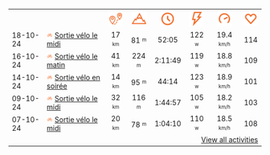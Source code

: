 <table>
    <tr>
        <th></th>
        <th></th>
        <th align="center"><img src="https://raw.githubusercontent.com/robiningelbrecht/strava-activities/master/public/distance.svg" width="30" alt="distance" title="distance"/></th>
        <th align="center"><img src="https://raw.githubusercontent.com/robiningelbrecht/strava-activities/master/public/elevation.svg" width="30" alt="elevation" title="elevation"/></th>
        <th align="center"><img src="https://raw.githubusercontent.com/robiningelbrecht/strava-activities/master/public/time.svg" width="30" alt="time" title="time"/></th>
        <th align="center"><img src="https://raw.githubusercontent.com/robiningelbrecht/strava-activities/master/public/average-watt.svg" width="30" alt="average watts" title="average watts"/></th>
        <th align="center"><img src="https://raw.githubusercontent.com/robiningelbrecht/strava-activities/master/public/average-speed.svg" width="30" alt="average speed" title="average speed"/></th>
        <th align="center"><img src="https://raw.githubusercontent.com/robiningelbrecht/strava-activities/master/public/heart-rate.svg" width="30" alt="average heart rate" title="average heart rate"/></th>
    </tr>
            <tr>
            <td>18-10-24</td>
            <td>
                <img src="https://raw.githubusercontent.com/robiningelbrecht/strava-activities/master/public/activity-ride.svg" width="12" alt="Sortie vélo le midi" title="Sortie vélo le midi"/>
<a href="https://www.strava.com/activities/12684586906" title="Kcal: 410 | Gear: None ">Sortie vélo le midi</a>
            </td>
            <td align="center">17 <sup><sub>km</sub></sup></td>
            <td align="center">81 <sup><sub>m</sub></sup></td>
            <td align="center">52:05</td>
            <td align="center">122 <sup><sub>w</sub></sup></td>
            <td align="center">19.4 <sup><sub>km/h</sub></sup></td>
            <td align="center">114</td>
        </tr>
            <tr>
            <td>16-10-24</td>
            <td>
                <img src="https://raw.githubusercontent.com/robiningelbrecht/strava-activities/master/public/activity-ride.svg" width="12" alt="Sortie vélo le matin" title="Sortie vélo le matin"/>
<a href="https://www.strava.com/activities/12672474087" title="Kcal: 929 | Gear: None ">Sortie vélo le matin</a>
            </td>
            <td align="center">41 <sup><sub>km</sub></sup></td>
            <td align="center">224 <sup><sub>m</sub></sup></td>
            <td align="center">2:11:49</td>
            <td align="center">119 <sup><sub>w</sub></sup></td>
            <td align="center">18.8 <sup><sub>km/h</sub></sup></td>
            <td align="center">109</td>
        </tr>
            <tr>
            <td>14-10-24</td>
            <td>
                <img src="https://raw.githubusercontent.com/robiningelbrecht/strava-activities/master/public/activity-ride.svg" width="12" alt="Sortie vélo en soirée" title="Sortie vélo en soirée"/>
<a href="https://www.strava.com/activities/12656240368" title="Kcal: 278 | Gear: None ">Sortie vélo en soirée</a>
            </td>
            <td align="center">14 <sup><sub>km</sub></sup></td>
            <td align="center">95 <sup><sub>m</sub></sup></td>
            <td align="center">44:14</td>
            <td align="center">123 <sup><sub>w</sub></sup></td>
            <td align="center">18.9 <sup><sub>km/h</sub></sup></td>
            <td align="center">101</td>
        </tr>
            <tr>
            <td>09-10-24</td>
            <td>
                <img src="https://raw.githubusercontent.com/robiningelbrecht/strava-activities/master/public/activity-ride.svg" width="12" alt="Sortie vélo le midi" title="Sortie vélo le midi"/>
<a href="https://www.strava.com/activities/12616782308" title="Kcal: 678 | Gear: None ">Sortie vélo le midi</a>
            </td>
            <td align="center">32 <sup><sub>km</sub></sup></td>
            <td align="center">116 <sup><sub>m</sub></sup></td>
            <td align="center">1:44:57</td>
            <td align="center">105 <sup><sub>w</sub></sup></td>
            <td align="center">18.2 <sup><sub>km/h</sub></sup></td>
            <td align="center">103</td>
        </tr>
            <tr>
            <td>07-10-24</td>
            <td>
                <img src="https://raw.githubusercontent.com/robiningelbrecht/strava-activities/master/public/activity-ride.svg" width="12" alt="Sortie vélo le midi" title="Sortie vélo le midi"/>
<a href="https://www.strava.com/activities/12597151286" title="Kcal: 432 | Gear: None ">Sortie vélo le midi</a>
            </td>
            <td align="center">20 <sup><sub>km</sub></sup></td>
            <td align="center">78 <sup><sub>m</sub></sup></td>
            <td align="center">1:04:10</td>
            <td align="center">110 <sup><sub>w</sub></sup></td>
            <td align="center">18.5 <sup><sub>km/h</sub></sup></td>
            <td align="center">108</td>
        </tr>
                <tr>
            <td colspan="8" align="right"><a href="https://github.com/robiningelbrecht/strava-activities#activities">View all activities</a></td>
        </tr>
    </table>
